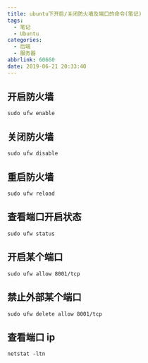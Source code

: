```yaml
---
title: ubuntu下开启/关闭防火墙及端口的命令(笔记)
tags:
  - 笔记
  - Ubuntu
categories:
  - 后端
  - 服务器
abbrlink: 60660
date: 2019-06-21 20:33:40
---
```


## 开启防火墙

```shell
sudo ufw enable
```

## 关闭防火墙

```shell
sudo ufw disable
```

<!-- more -->

## 重启防火墙

```shell
sudo ufw reload
```

## 查看端口开启状态

```shell
sudo ufw status
```

## 开启某个端口

```shell
sudo ufw allow 8001/tcp
```

## 禁止外部某个端口

```shell
sudo ufw delete allow 8001/tcp
```

## 查看端口 ip

```shell
netstat -ltn
```
